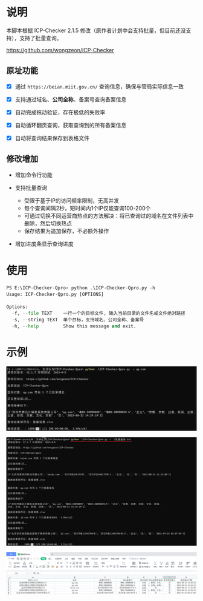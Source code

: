 # 说明

本脚本根据 ICP-Checker 2.1.5 修改（原作者计划中会支持批量，但目前还没支持），支持了批量查询。

https://github.com/wongzeon/ICP-Checker

## 原址功能

- [x] 通过  `https://beian.miit.gov.cn/` 查询信息，确保与管局实际信息一致

- [x] 支持通过域名、**公司全称**、备案号查询备案信息 

- [x] 自动完成拖动验证，存在极低的失败率 

- [x] 自动循环翻页查询，获取查询到的所有备案信息 

- [x] 自动将查询结果保存到表格文件 



## 修改增加

* 增加命令行功能
* 支持批量查询
  * 受限于基于IP的访问频率限制，无高并发
  * 每个查询间隔2秒，短时间内1个IP仅能查询100-200个
  * 可通过切换不同运营商热点的方法解决：将已查询过的域名在文件列表中删除，然后切换热点
  * 保存结果为追加保存，不必额外操作

* 增加进度条显示查询进度

# 使用



```python
PS E:\ICP-Checker-Qpro> python .\ICP-Checker-Qpro.py -h
Usage: ICP-Checker-Qpro.py [OPTIONS]

Options:
  -f, --file TEXT    一行一个的目标文件, 输入当前目录的文件名或文件绝对路径
  -s, --string TEXT  单个目标，支持域名、公司全称、备案号
  -h, --help         Show this message and exit.
```

# 示例

![image-20230907151349291](README.assets/image-20230907151349291.png)

![image-20230907151711016](README.assets/image-20230907151711016.png)



![image-20230907151830500](README.assets/image-20230907151830500.png)

